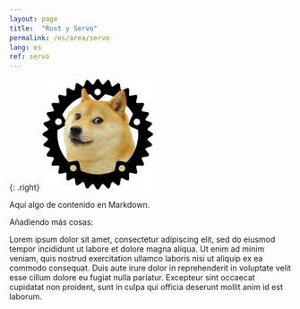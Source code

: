 ```yaml
---
layout: page
title:  "Rust y Servo"
permalink: /es/area/servo
lang: es
ref: servo
---
```


{: .right}
![image](/asserts/img/servo.png)

Aquí algo de contenido en Markdown.

Añadiendo más cosas:

Lorem ipsum dolor sit amet, consectetur adipiscing elit, sed do eiusmod tempor incididunt ut labore et dolore magna aliqua. Ut enim ad minim veniam, quis nostrud exercitation ullamco laboris nisi ut aliquip ex ea commodo consequat. Duis aute irure dolor in reprehenderit in voluptate velit esse cillum dolore eu fugiat nulla pariatur. Excepteur sint occaecat cupidatat non proident, sunt in culpa qui officia deserunt mollit anim id est laborum.

